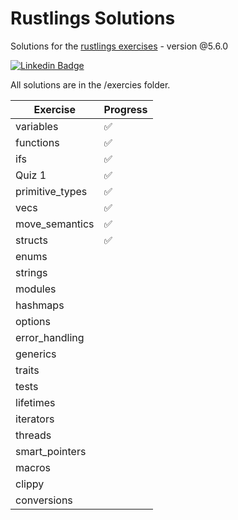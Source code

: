 # Rustlings Solutions

Solutions for the [rustlings exercises](https://github.com/rust-lang/rustlings) - version @5.6.0

<div align="left">

[![Linkedin Badge](https://img.shields.io/badge/-LinkedIn-blue?style=flat-square&logo=Linkedin&logoColor=white&link=https://www.linkedin.com/in/minsu-kim-336289160/)](https://www.linkedin.com/in/stevenhedges/)

</div>

All solutions are in the /exercies folder.

| Exercise               | Progress    |
| ---------------------- | ----------- |
| variables              | ✅          |
| functions              | ✅          |
| ifs                    | ✅          |
| Quiz 1                 | ✅          |
| primitive_types        | ✅          |
| vecs                   | ✅          |
| move_semantics         | ✅          |
| structs                | ✅          |
| enums                  |           |
| strings                |           |
| modules                |           |
| hashmaps               |           |
| options                |           |
| error_handling         |           |
| generics               |           |
| traits                 |           |
| tests                  |           |
| lifetimes              |           |
| iterators              |           |
| threads                |           |
| smart_pointers         |           |
| macros                 |           |
| clippy                 |           |
| conversions            |           |
